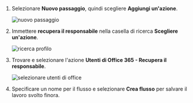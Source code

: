 1. Selezionare **Nuovo passaggio**, quindi scegliere **Aggiungi un'azione**.
   
    ![nuovo passaggio](media/modern-approvals/select-sharepoint-add-action.png)
2. Immettere **recupera il responsabile** nella casella di ricerca **Scegliere un'azione**.
   
    ![ricerca profilo](media/modern-approvals/search-for-profile.png)
3. Trovare e selezionare l'azione **Utenti di Office 365 - Recupera il responsabile**.
   
    ![selezionare utenti di office](media/modern-approvals/select-my-profile.png)
4. Specificare un nome per il flusso e selezionare **Crea flusso** per salvare il lavoro svolto finora.

